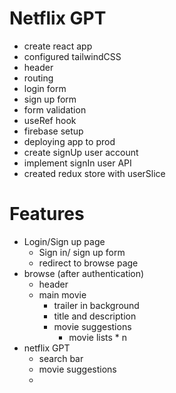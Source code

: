 # Netflix GPT

- create react app
- configured tailwindCSS
- header
- routing
- login form
- sign up form
- form validation
- useRef hook
- firebase setup
- deploying app to prod
- create signUp user account
- implement signIn user API
- created redux store with userSlice

# Features

- Login/Sign up page
  - Sign in/ sign up form
  - redirect to browse page
- browse (after authentication)
  - header
  - main movie
    - trailer in background
    - title and description
    - movie suggestions
      - movie lists \* n
- netflix GPT
  - search bar
  - movie suggestions
  -
